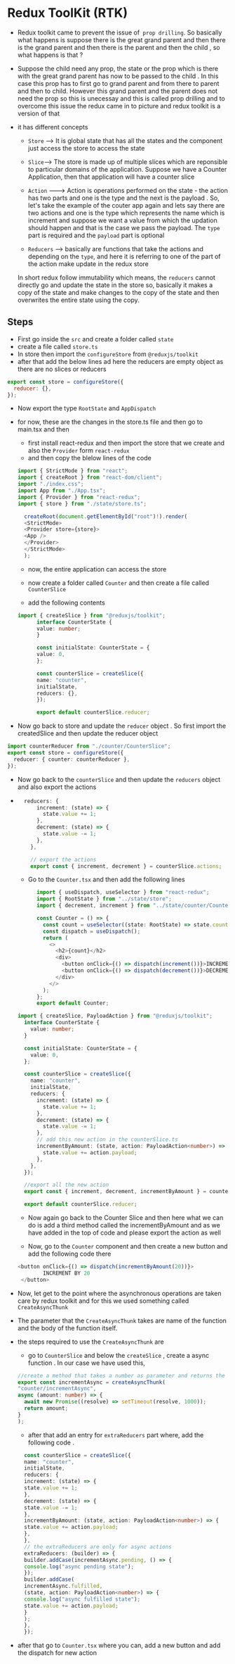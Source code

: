 # Redux ToolKit (RTK)

- Redux toolkit came to prevent the issue of` prop drilling`. So basically what happens is suppose there is the great grand parent and then there is the grand parent and then there is the parent and then the child , so what happens is that ?
- Suppose the child need any prop, the state or the prop which is there with the great grand parent has now to be passed to the child . In this case this prop has to first go to grand parent and from there to parent and then to child. However this grand parent and the parent does not need the prop so this is unecessay and this is called prop drilling and to overcome this issue the redux came in to picture and redux toolkit is a version of that

- it has different concepts

  - `Store` --> It is global state that has all the states and the component just access the store to access the state

  - `Slice`--> The store is made up of multiple slices which are reponsible to particular domains of the application. Suppose we have a Counter Application, then that application will have a counter slice

  - `Action` ---> Action is operations performed on the state - the action has two parts and one is the type and the next is the payload . So, let's take the example of the couter app again and lets say there are two actions and one is the type which represents the name which is increment and suppose we want a value from which the updation should happen and that is the case we pass the payload. The `type` part is required and the `payload` part is optional

  - `Reducers` --> basically are functions that take the actions and depending on the `type`, and here it is referring to one of the part of the action make update in the redux store

  In short redux follow immutability which means, the `reducers` cannot directly go and update the state in the store so, basically it makes a copy of the state and make changes to the copy of the state and then overwrites the entire state using the copy.

## Steps

- First go inside the `src` and create a folder called `state`
- create a file called `store.ts  `
- In store then import the `configureStore` from `@reduxjs/toolkit`
- after that add the below lines ad here the reducers are empty object as there are no slices or reducers

```JavaScript
export const store = configureStore({
  reducer: {},
});
```

- Now export the type `RootState` and `AppDispatch`

- for now, these are the changes in the store.ts file and then go to main.tsx and then

  - first install react-redux and then import the store that we create and also the `Provider` form `react-redux`
  - and then copy the blelow lines of the code

  ```TypeScript
  import { StrictMode } from "react";
  import { createRoot } from "react-dom/client";
  import "./index.css";
  import App from "./App.tsx";
  import { Provider } from "react-redux";
  import { store } from "./state/store.ts";

    createRoot(document.getElementById("root")!).render(
    <StrictMode>
    <Provider store={store}>
    <App />
    </Provider>
    </StrictMode>
    );
  ```

  - now, the entire application can access the store

  - now create a folder called `Counter` and then create a file called `CounterSlice`
  - add the following contents

  ```TypeScript
  import { createSlice } from "@reduxjs/toolkit";
        interface CounterState {
        value: number;
        }

        const initialState: CounterState = {
        value: 0,
        };

        const counterSlice = createSlice({
        name: "counter",
        initialState,
        reducers: {},
        });

        export default counterSlice.reducer;
  ```

- Now go back to store and update the `reducer` object . So first import the createdSlice and then update the reducer object

```TypeScript
import counterReducer from "./counter/CounterSlice";
export const store = configureStore({
  reducer: { counter: counterReducer },
});
```

- Now go back to the `counterSlice` and then update the `reducers` object and also export the actions
- ```TypeScript
    reducers: {
        increment: (state) => {
          state.value += 1;
        },
        decrement: (state) => {
          state.value -= 1;
        },
      },

      // export the actions
      export const { increment, decrement } = counterSlice.actions;
  ```

  - Go to the `Counter.tsx` and then add the following lines

  ```TypeScript
        import { useDispatch, useSelector } from "react-redux";
        import { RootState } from "../state/store";
        import { decrement, increment } from "../state/counter/CounterSlice";

        const Counter = () => {
          const count = useSelector((state: RootState) => state.counter.value);
          const dispatch = useDispatch();
          return (
            <>
              <h2>{count}</h2>
              <div>
                <button onClick={() => dispatch(increment())}>INCREMENT</button>
                <button onClick={() => dispatch(decrement())}>DECREMENT</button>
              </div>
            </>
          );
        };
        export default Counter;
  ```

  ```TypeScript
  import { createSlice, PayloadAction } from "@reduxjs/toolkit";
    interface CounterState {
      value: number;
    }

    const initialState: CounterState = {
      value: 0,
    };

    const counterSlice = createSlice({
      name: "counter",
      initialState,
      reducers: {
        increment: (state) => {
          state.value += 1;
        },
        decrement: (state) => {
          state.value -= 1;
        },
        // add this new action in the counterSlice.ts
        incrementByAmount: (state, action: PayloadAction<number>) => {
          state.value += action.payload;
        },
      },
    });

    //export all the new action
    export const { increment, decrement, incrementByAmount } = counterSlice.actions;

    export default counterSlice.reducer;
  ```

  - Now again go back to the Counter Slice and then here what we can do is add a third method called the incrementByAmount and as we have added in the top of code and please export the action as well

  - Now, go to the `Counter` component and then create a new button and add the following code there

  ```TypeScript
  <button onClick={() => dispatch(incrementByAmount(20))}>
          INCREMENT BY 20
   </button>
  ```

- Now, let get to the point where the asynchronous operations are taken care
  by redux toolkit and for this we used something
  called `CreateAsyncThunk`
- The parameter that the `CreateAsyncThunk` takes are name of the function and the body of the function itself.

- the steps required to use the `CreateAsyncThunk` are

  - go to `CounterSlice` and below the `createSlice` , create a async function . In our case we have used this,

  ```TypeScript
  //create a method that takes a number as parameter and returns the same number after 1 sec
  export const incrementAsync = createAsyncThunk(
  "counter/incrementAsync",
  async (amount: number) => {
    await new Promise((resolve) => setTimeout(resolve, 1000));
    return amount;
  }
  );
  ```

  - after that add an entry for `extraReducers` part where, add the following code .

  ```TypeScript
    const counterSlice = createSlice({
    name: "counter",
    initialState,
    reducers: {
    increment: (state) => {
    state.value += 1;
    },
    decrement: (state) => {
    state.value -= 1;
    },
    incrementByAmount: (state, action: PayloadAction<number>) => {
    state.value += action.payload;
    },
    },
    // the extraReducers are only for async actions
    extraReducers: (builder) => {
    builder.addCase(incrementAsync.pending, () => {
    console.log("async pending state");
    });
    builder.addCase(
    incrementAsync.fulfilled,
    (state, action: PayloadAction<number>) => {
    console.log("async fulfilled state");
    state.value += action.payload;
    }
    );
    },
    });
  ```

- after that go to `Counter.tsx` where you can, add a new button and add the dispatch for new action
